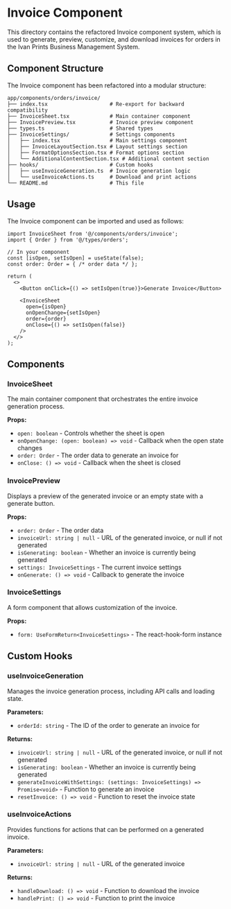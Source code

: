 # Invoice Component

This directory contains the refactored Invoice component system, which is used to generate, preview, customize, and download invoices for orders in the Ivan Prints Business Management System.

## Component Structure

The Invoice component has been refactored into a modular structure:

```
app/components/orders/invoice/
├── index.tsx                    # Re-export for backward compatibility
├── InvoiceSheet.tsx             # Main container component
├── InvoicePreview.tsx           # Invoice preview component
├── types.ts                     # Shared types
├── InvoiceSettings/             # Settings components
│   ├── index.tsx                # Main settings component
│   ├── InvoiceLayoutSection.tsx # Layout settings section
│   ├── FormatOptionsSection.tsx # Format options section
│   └── AdditionalContentSection.tsx # Additional content section
├── hooks/                       # Custom hooks
│   ├── useInvoiceGeneration.ts  # Invoice generation logic
│   └── useInvoiceActions.ts     # Download and print actions
└── README.md                    # This file
```

## Usage

The Invoice component can be imported and used as follows:

```tsx
import InvoiceSheet from '@/components/orders/invoice';
import { Order } from '@/types/orders';

// In your component
const [isOpen, setIsOpen] = useState(false);
const order: Order = { /* order data */ };

return (
  <>
    <Button onClick={() => setIsOpen(true)}>Generate Invoice</Button>
    
    <InvoiceSheet
      open={isOpen}
      onOpenChange={setIsOpen}
      order={order}
      onClose={() => setIsOpen(false)}
    />
  </>
);
```

## Components

### InvoiceSheet

The main container component that orchestrates the entire invoice generation process.

**Props:**
- `open: boolean` - Controls whether the sheet is open
- `onOpenChange: (open: boolean) => void` - Callback when the open state changes
- `order: Order` - The order data to generate an invoice for
- `onClose: () => void` - Callback when the sheet is closed

### InvoicePreview

Displays a preview of the generated invoice or an empty state with a generate button.

**Props:**
- `order: Order` - The order data
- `invoiceUrl: string | null` - URL of the generated invoice, or null if not generated
- `isGenerating: boolean` - Whether an invoice is currently being generated
- `settings: InvoiceSettings` - The current invoice settings
- `onGenerate: () => void` - Callback to generate the invoice

### InvoiceSettings

A form component that allows customization of the invoice.

**Props:**
- `form: UseFormReturn<InvoiceSettings>` - The react-hook-form instance

## Custom Hooks

### useInvoiceGeneration

Manages the invoice generation process, including API calls and loading state.

**Parameters:**
- `orderId: string` - The ID of the order to generate an invoice for

**Returns:**
- `invoiceUrl: string | null` - URL of the generated invoice, or null if not generated
- `isGenerating: boolean` - Whether an invoice is currently being generated
- `generateInvoiceWithSettings: (settings: InvoiceSettings) => Promise<void>` - Function to generate an invoice
- `resetInvoice: () => void` - Function to reset the invoice state

### useInvoiceActions

Provides functions for actions that can be performed on a generated invoice.

**Parameters:**
- `invoiceUrl: string | null` - URL of the generated invoice

**Returns:**
- `handleDownload: () => void` - Function to download the invoice
- `handlePrint: () => void` - Function to print the invoice
